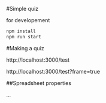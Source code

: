 #Simple quiz

for developement
```sh
npm install
npm run start
```
#Making a quiz

http://localhost:3000/test

http://localhost:3000/test?frame=true

##Spreadsheet properties

...